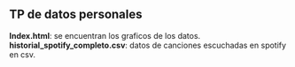 ## TP de datos personales 
**Index.html**: se encuentran los graficos de los datos.
**historial_spotify_completo.csv**: datos de canciones escuchadas en spotify en csv. 
